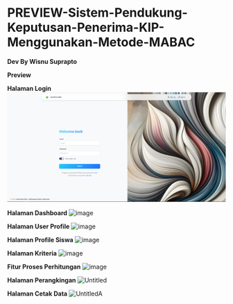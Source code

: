 # PREVIEW-Sistem-Pendukung-Keputusan-Penerima-KIP-Menggunakan-Metode-MABAC

**Dev By Wisnu Suprapto**

**Preview**

**Halaman Login**
![alt text](https://github.com/wsnusu/PREVIEW-Sistem-Pendukung-Keputusan-Penerima-KIP-Menggunakan-Metode-MABAC/blob/main/GAMBAR/1.png?raw=true)


**Halaman Dashboard**
![image](https://github.com/wsnusu/SISTEM-PENDUKUNG-KEPUTUSAN-PENERIMA-KIP-K-MENGGUNAKAN-METODE-MABAC/assets/170957828/510a9230-9012-41ae-8143-4fb2c6d22468)

**Halaman User Profile**
![image](https://github.com/wsnusu/SISTEM-PENDUKUNG-KEPUTUSAN-PENERIMA-KIP-K-MENGGUNAKAN-METODE-MABAC/assets/170957828/ff4b4214-dc67-41bb-8933-d84286d80eb2)

**Halaman Profile Siswa**
![image](https://github.com/wsnusu/SISTEM-PENDUKUNG-KEPUTUSAN-PENERIMA-KIP-K-MENGGUNAKAN-METODE-MABAC/assets/170957828/39db09ab-1655-4de8-bdda-afdad4aa4d1a)

**Halaman Kriteria**
![image](https://github.com/wsnusu/SISTEM-PENDUKUNG-KEPUTUSAN-PENERIMA-KIP-K-MENGGUNAKAN-METODE-MABAC/assets/170957828/41ca05e9-85f4-43ed-8e4c-46f15b14abb9)

**Fitur Proses Perhitungan**
![image](https://github.com/wsnusu/SISTEM-PENDUKUNG-KEPUTUSAN-PENERIMA-KIP-K-MENGGUNAKAN-METODE-MABAC/assets/170957828/8dc34e19-d080-4787-a247-8397ce33d752)

**Halaman Perangkingan**
![Untitled](https://github.com/wsnusu/SISTEM-PENDUKUNG-KEPUTUSAN-PENERIMA-KIP-K-MENGGUNAKAN-METODE-MABAC/assets/170957828/6c4fdfe3-2797-4ef8-9e8a-fe610d0b0568)

**Halaman Cetak Data**
![UntitledA](https://github.com/wsnusu/SISTEM-PENDUKUNG-KEPUTUSAN-PENERIMA-KIP-K-MENGGUNAKAN-METODE-MABAC/assets/170957828/ad77764d-3698-4c3b-978d-900299093582)


